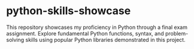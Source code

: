 # python-skills-showcase
This repository showcases my proficiency in Python through a final exam assignment. Explore fundamental Python functions, syntax, and problem-solving skills using popular Python libraries demonstrated in this project. 
